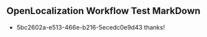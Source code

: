## OpenLocalization Workflow Test MarkDown
* 5bc2602a-e513-466e-b216-5ecedc0e9d43 thanks!

<!--HONumber=Jul16_HO2-->


